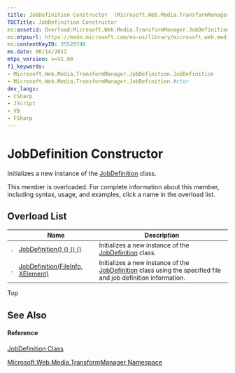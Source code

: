 ```yaml
---
title: JobDefinition Constructor  (Microsoft.Web.Media.TransformManager)
TOCTitle: JobDefinition Constructor
ms:assetid: Overload:Microsoft.Web.Media.TransformManager.JobDefinition.#ctor
ms:mtpsurl: https://msdn.microsoft.com/en-us/library/microsoft.web.media.transformmanager.jobdefinition.jobdefinition(v=VS.90)
ms:contentKeyID: 35520748
ms.date: 06/14/2012
mtps_version: v=VS.90
f1_keywords:
- Microsoft.Web.Media.TransformManager.JobDefinition.JobDefinition
- Microsoft.Web.Media.TransformManager.JobDefinition.#ctor
dev_langs:
- CSharp
- JScript
- VB
- FSharp
---
```


# JobDefinition Constructor

Initializes a new instance of the [JobDefinition](jobdefinition-class-microsoft-web-media-transformmanager.md) class.

This member is overloaded. For complete information about this member, including syntax, usage, and examples, click a name in the overload list.

## Overload List

||Name|Description|
|--- |--- |--- |
|![Public method](images/Hh125771.pubmethod(en-us,VS.90).gif "Public method")|[JobDefinition() () () ()](jobdefinition-constructor-microsoft-web-media-transformmanager_1.md)|Initializes a new instance of the [JobDefinition](jobdefinition-class-microsoft-web-media-transformmanager.md) class.|
|![Public method](images/Hh125771.pubmethod(en-us,VS.90).gif "Public method")|[JobDefinition(FileInfo, XElement)](jobdefinition-constructor-fileinfo-xelement-microsoft-web-media-transformmanager.md)|Initializes a new instance of the [JobDefinition](jobdefinition-class-microsoft-web-media-transformmanager.md) class using the specified file and job definition information.|


Top

## See Also

#### Reference

[JobDefinition Class](jobdefinition-class-microsoft-web-media-transformmanager.md)

[Microsoft.Web.Media.TransformManager Namespace](microsoft-web-media-transformmanager-namespace.md)


